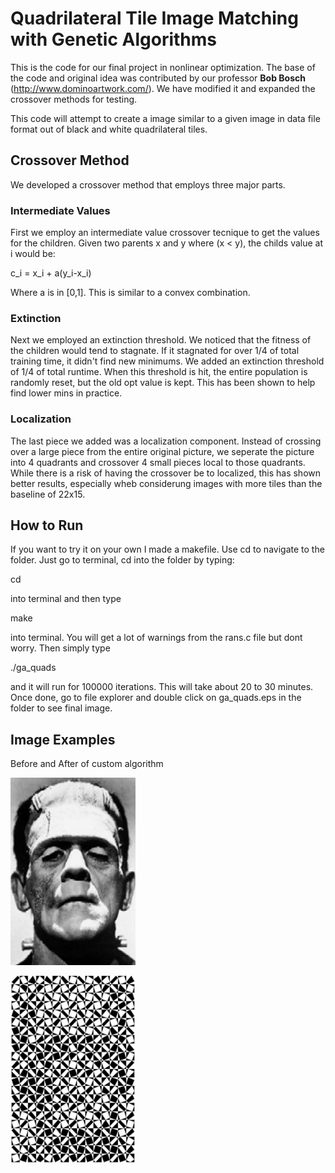 # Quadrilateral Tile Image Matching with Genetic Algorithms

This is the code for our final project in nonlinear optimization. The base of the code and original idea was contributed by our professor **Bob Bosch** (http://www.dominoartwork.com/). We have modified it and expanded the crossover methods for 
testing.

This code will attempt to create a image similar to a given image in data file format out of black and white quadrilateral tiles.

## Crossover Method
We developed a crossover method that employs three major parts. 

### Intermediate Values
First we employ an intermediate value crossover tecnique to get the values for the children. Given two parents x and y where (x < y), the childs value at i would be:

c_i = x_i + a(y_i-x_i)

Where a is in [0,1]. This is similar to a convex combination.

### Extinction
Next we employed an extinction threshold. We noticed that the fitness of the children would tend to stagnate. If it stagnated for over 1/4 of total training time, it didn't find new minimums. We added an extinction threshold of 1/4 of total runtime. When this threshold is hit, the entire population is randomly reset, but the old opt value is kept. This has been shown to help find lower mins in practice.


### Localization
The last piece we added was a localization component. Instead of crossing over a large piece from the entire original picture, we seperate the picture into 4 quadrants and crossover 4 small pieces local to those quadrants. While there is a risk of having the crossover be to localized, this has shown better results, especially wheb considerung images with more tiles than the baseline of 22x15.

## How to Run
If you want to try it on your own I made a makefile. Use cd to navigate to the folder. Just go to terminal, cd into the folder by typing:

cd <name of folder>

into terminal and then type

make

into terminal. You will get a lot of warnings from the rans.c file but dont worry. Then simply type

./ga_quads

and it will run for 100000 iterations. This will take about 20 to 30 minutes. Once done, go to file explorer and double click on ga_quads.eps in the folder to see final image. 

## Image Examples
Before and After of custom algorithm


<img src="images/frankenstein300x440.jpg" alt="Kitten"
	title="Before" width="200" height="300" />

<img src="images/ga_quads_local_costum_1M_Ext.jpg" alt="Kitten"
	title="Before" width="200" height="300" />
